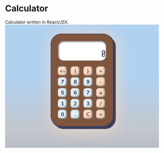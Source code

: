 # Calculator
Calculator written in React/JSX.
![Calculator suspended against a blue background](screenshot.JPG)
